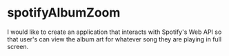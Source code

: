 # spotifyAlbumZoom
 I would like to create an application that interacts with Spotify's Web API so that user's can view the album art for whatever song they are playing in full screen.
